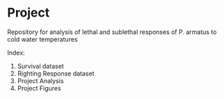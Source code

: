 # Project
Repository for analysis of lethal and sublethal responses of P. armatus to cold water temperatures

Index:

1. Survival dataset
2. Righting Response dataset
3. Project Analysis
4. Project Figures
